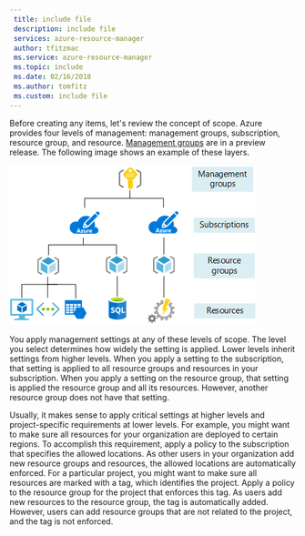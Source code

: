 ```yaml
---
 title: include file
 description: include file
 services: azure-resource-manager
 author: tfitzmac
 ms.service: azure-resource-manager
 ms.topic: include
 ms.date: 02/16/2018
 ms.author: tomfitz
 ms.custom: include file
---
```


Before creating any items, let's review the concept of scope. Azure provides four levels of management: management groups, subscription, resource group, and resource. [Management groups](../articles/billing/billing-enterprise-mgmt-group-overview.md) are in a preview release. The following image shows an example of these layers.

![Scope](./media/resource-manager-governance-scope/scope-levels.png)

You apply management settings at any of these levels of scope. The level you select determines how widely the setting is applied. Lower levels inherit settings from higher levels. When you apply a setting to the subscription, that setting is applied to all resource groups and resources in your subscription. When you apply a setting on the resource group, that setting is applied the resource group and all its resources. However, another resource group does not have that setting.

Usually, it makes sense to apply critical settings at higher levels and project-specific requirements at lower levels. For example, you might want to make sure all resources for your organization are deployed to certain regions. To accomplish this requirement, apply a policy to the subscription that specifies the allowed locations. As other users in your organization add new resource groups and resources, the allowed locations are automatically enforced. For a particular project, you might want to make sure all resources are marked with a tag, which identifies the project. Apply a policy to the resource group for the project that enforces this tag. As users add new resources to the resource group, the tag is automatically added. However, users can add resource groups that are not related to the project, and the tag is not enforced.
